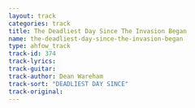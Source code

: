 ```yaml
---
layout: track
categories: track
title: The Deadliest Day Since The Invasion Began
name: the-deadliest-day-since-the-invasion-began
type: ahfow_track
track-id: 374
track-lyrics: 
track-guitar: 
track-author: Dean Wareham
track-sort: "DEADLIEST DAY SINCE"
track-original: 
---
```

